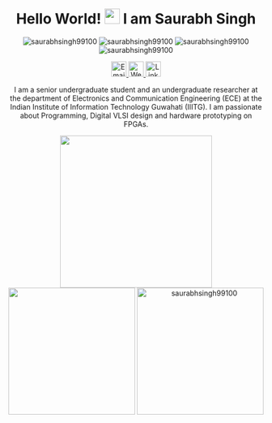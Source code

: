 <!-- Header -->
<h1 align="center"> Hello World! <img src="https://user-images.githubusercontent.com/48968357/137272034-c4b3f086-2a88-46b3-a830-e5bf27283eeb.gif" width="30px">
 I am Saurabh Singh </h1>

<!-- Badges -->
<p align="center"> 
  <img src="https://komarev.com/ghpvc/?username=saurabhsingh99100&label=Profile%20views&color=blue&style=flat" alt="saurabhsingh99100" />
  <img src="https://badges.pufler.dev/repos/saurabhsingh99100?color=blue&style=flat" alt="saurabhsingh99100" />
  <img src="https://badges.pufler.dev/gists/saurabhsingh99100?color=blue&style=flat" alt="saurabhsingh99100" />
  <img src="https://badges.pufler.dev/commits/monthly/saurabhsingh99100?color=blue&style=flat" alt="saurabhsingh99100" />
</p>

<!-- Links -->
<p align="center"> 
  <a href="mailto:saurabh.s99100@gmail.com"> <img src="https://img.shields.io/badge/Gmail-D14836?style=for-the-badge&logo=gmail&logoColor=white" alt="Email" height="30"> </a>
  <a href="https://sites.google.com/view/saurabh-singh-web"> <img src="https://img.shields.io/badge/website-000000?style=for-the-badge&logo=About.me&logoColor=white" alt="Website" height="30"> </a>
  <a href="https://www.linkedin.com/in/saurabhsingh19/"> <img src="https://img.shields.io/badge/LinkedIn-0077B5?style=for-the-badge&logo=linkedin&logoColor=white" alt="Linkedin" height="30"> </a> 
</p>


<!-- About -->
<p align="center">
I am a senior undergraduate student and an undergraduate researcher at the department of Electronics and Communication Engineering (ECE) at the Indian Institute of Information Technology Guwahati (IIITG). I am passionate about Programming, Digital VLSI design and hardware prototyping on FPGAs.
</p>



<!-- Stats -->
<p align="center">
 <img height="300em" src="https://github-readme-stats.vercel.app/api/top-langs/?username=saurabhsingh99100&langs_count=5" />
 
 <img height="250em" src="https://github-readme-stats.vercel.app/api?username=saurabhsingh99100&show_icons=true&hide_border=true&&count_private=true&include_all_commits=true" />
 
 <img height="250em" src="https://github-readme-streak-stats.herokuapp.com/?user=saurabhsingh99100&" alt="saurabhsingh99100" />
</p>

<!-- Technology Stack -->


<!--Pinned repos
[![Dev.to](https://github-readme-stats.vercel.app/api/pin/?username=thepracticaldev&repo=dev.to)](https://github.com/thepracticaldev/dev.to)
-->

<!--
<h3 align="center">Who Am I</h3>

Here are some ideas to get you started:

- 🔭 I’m currently working on ...
- 🌱 I’m currently learning ...
- 👯 I’m looking to collaborate on ...
- 🤔 I’m looking for help with ...
- 💬 Ask me about ...
- 📫 How to reach me: ...
- 😄 Pronouns: ...
- ⚡ Fun fact: ...
-->
